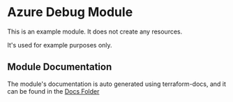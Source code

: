 # Azure Debug Module

This is an example module. It does not create any resources.

It's used for example purposes only.

## Module Documentation

The module's documentation is auto generated using terraform-docs, and it can be found in the [Docs Folder](docs/README.md)
